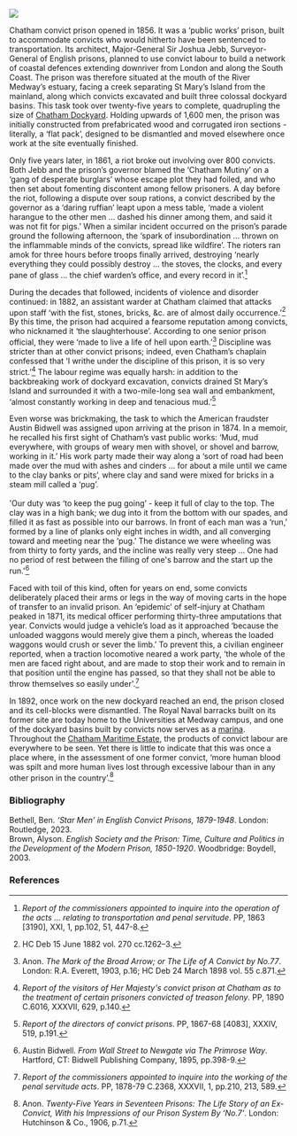 <a href="https://www.kent-maps.online"><img src="https://kent-map.github.io/mdpress/juncture/ve-button.png"></a>
<param ve-config title="Chatham Convict Prison" author="Dr Ben Bethell" layout="vtl" 
banner="https://raw.githubusercontent.com/kent-map/images/main/banners/19c.jpg">

Chatham convict prison opened in 1856. It was a ‘public works’ prison, built to accommodate convicts who would hitherto have been sentenced to transportation. Its architect, Major-General Sir Joshua Jebb, Surveyor-General of English prisons, planned to use convict labour to build a network of coastal defences extending downriver from London and along the South Coast. The <span data-mouseover-image-zoomto="3262,1287,728,534">prison</span> was therefore situated at the mouth of the River Medway’s estuary, facing a creek separating St Mary’s Island from the mainland, along which convicts excavated and built three colossal dockyard basins. This task took over twenty-five years to complete, quadrupling the size of [Chatham Dockyard](/19c/19c-chatham-dockyard). Holding upwards of 1,600 men, the prison was initially constructed from prefabricated wood and corrugated iron sections - literally, a ‘flat pack’, designed to be dismantled and moved elsewhere once work at the site eventually finished.
<param ve-image url="https://upload.wikimedia.org/wikipedia/commons/4/4c/Map_of_Chatham%2C_Rochester_and_neighbourhood_%281891%29.jpg" label="Map of Chatham, Rochester and Neighbourhood, 1891" attribution="British Library, No restrictions, via Wikimedia Commons">

Only five years later, in 1861, a riot broke out involving over 800 convicts. Both Jebb and the prison’s governor blamed the ‘Chatham Mutiny’ on a ‘gang of desperate burglars’ whose escape plot they had foiled, and who then set about fomenting discontent among fellow prisoners. A day before the riot, following a dispute over soup rations, a convict described by the governor as a ‘daring ruffian’ leapt upon a mess table, ‘made a violent harangue to the other men … dashed his dinner among them, and said it was not fit for pigs.’ When a similar incident occurred on the prison’s parade ground the following afternoon, the ‘spark of insubordination … thrown on the inflammable minds of the convicts, spread like wildfire’. The rioters ran amok for three hours before troops finally arrived, destroying ‘nearly everything they could possibly destroy … the stoves, the clocks, and every pane of glass … the chief warden’s office, and every record in it’.[^ref1]
<param ve-image url="https://upload.wikimedia.org/wikipedia/commons/0/05/Joshua_Jebb.jpg" label="Joshua Jebb" attribution="Thomas Dewell Scott, Public domain, via Wikimedia Commons">

During the decades that followed, incidents of violence and disorder continued: in 1882, an assistant warder at Chatham claimed that attacks upon staff ‘with the fist, stones, bricks, &c. are of almost daily occurrence.’[^ref2]  By this time, the prison had acquired a fearsome reputation among convicts, who nicknamed it ‘the slaughterhouse’. According to one senior prison official, they were ‘made to live a life of hell upon earth.’[^ref3]  Discipline was stricter than at other convict prisons; indeed, even Chatham’s chaplain confessed that ‘I writhe under the discipline of this prison, it is so very strict.’[^ref4]  The labour regime was equally harsh: in addition to the backbreaking work of dockyard excavation, convicts drained <span data-mouseover-image-zoomto="2396,6,2912,2134">St Mary’s Island</span> and surrounded it with a two-mile-long sea wall and embankment, ‘almost constantly working in deep and tenacious mud.’[^ref5]  
<param ve-image url="https://upload.wikimedia.org/wikipedia/commons/4/4c/Map_of_Chatham%2C_Rochester_and_neighbourhood_%281891%29.jpg" label="Map of Chatham, Rochester and Neighbourhood, 1891" attribution="British Library, No restrictions, via Wikimedia Commons">

Even worse was brickmaking, the task to which the American fraudster Austin Bidwell was assigned upon arriving at the prison in 1874. In a memoir, he recalled his first sight of Chatham’s vast public works: ‘Mud, mud everywhere, with groups of weary men with shovel, or shovel and barrow, working in it.’ His work party made their way along a ‘sort of road had been made over the mud with ashes and cinders … for about a mile until we came to the clay banks or pits’, where clay and sand were mixed for bricks in a steam mill called a ‘pug’. 
<br><br>
<sp><sp>'Our duty was ‘to keep the pug going’ - keep it full of clay to the top. The clay was in a high bank; we dug into it from the bottom with our spades, and filled it as fast as possible into our barrows. In front of each man was a ‘run,’ formed by a line of planks only eight inches in width, and all converging toward and meeting  near the ‘pug.’ The distance we were wheeling was from thirty to forty yards, and the incline was really very steep … One had no period of rest between the filling of one's barrow and the start up the run.'[^ref6] 
<param ve-image url="https://upload.wikimedia.org/wikipedia/commons/1/14/Trial_of_the_1873_Bank_of_England_forgers_2.jpg" label="Trial of the 1873 Bank of England forgers, 1897, of whom one was Bidwell" attribution="Unknown author, Public domain, via Wikimedia Commons">

Faced with toil of this kind, often for years on end, some convicts deliberately placed their arms or legs in the way of moving carts in the hope of transfer to an invalid prison. An ‘epidemic’ of self-injury at Chatham peaked in 1871, its medical officer performing thirty-three amputations that year. Convicts would judge a vehicle’s load as it approached ‘because the unloaded waggons would merely give them a pinch, whereas the loaded waggons would crush or sever the limb.’ To prevent this, a civilian engineer reported, when a traction locomotive neared a work party, ‘the whole of the men are faced right about, and are made to stop their work and to remain in that position until the engine has passed, so that they shall not be able to throw themselves so easily under'.[^ref7] 
<param ve-image url="https://upload.wikimedia.org/wikipedia/commons/0/0c/Amputation_instruments%2C_c._1806_Wellcome_L0038429.jpg" label="Amputation instruments c. 1806" attribution="Wellcome Trust via Wikimedia Commons" license="CC BY 4.0">

In 1892, once work on the new dockyard reached an end, the prison closed and its cell-blocks were dismantled. The Royal Naval barracks built on its former site are today home to the Universities at Medway campus, and one of the dockyard basins built by convicts now serves as a [marina](https://www.mdlmarinas.co.uk/marinas/mdl-chatham-maritime-marina/). Throughout the [Chatham Maritime Estate](https://www.cmtrust.co.uk/), the products of convict labour are everywhere to be seen. Yet there is little to indicate that this was once a place where, in the assessment of one former convict, ‘more human blood was spilt and more human lives lost through excessive labour than in any other prison in the country’.[^ref8]  
<param ve-image url="https://upload.wikimedia.org/wikipedia/commons/6/61/Chatham_Marina_and_St_Mary%27s_Island_-_geograph.org.uk_-_2163988.jpg" label="Chatham Marina and St Mary's Island" attribution="by Chris Allen via Wikimedia Commons" license="CC BY-SA 2.0">

### Bibliography

Bethell, Ben. _‘Star Men’ in English Convict Prisons, 1879-1948_. London: Routledge, 2023.   
Brown, Alyson. _English Society and the Prison: Time, Culture and Politics in the Development of the Modern Prison, 1850-1920_. Woodbridge: Boydell, 2003.   

### References

[^ref1]: _Report of the commissioners appointed to inquire into the operation of the acts … relating to transportation and penal servitude_. PP, 1863 [3190], XXI, 1, pp.102, 51, 447-8.    
[^ref2]: HC Deb 15 June 1882 vol. 270 cc.1262–3.   
[^ref3]: Anon. _The Mark of the Broad Arrow; or The Life of A Convict by No.77_. London: R.A. Everett, 1903, p.16; HC Deb 24 March 1898 vol. 55 c.871.   
[^ref4]: _Report of the visitors of Her Majesty's convict prison at Chatham as to the treatment of certain prisoners convicted of treason felony_. PP, 1890 C.6016, XXXVII, 629, p.140.   
[^ref5]: _Report of the directors of convict prisons_. PP, 1867-68 [4083], XXXIV, 519, p.191.   
[^ref6]: Austin Bidwell. _From Wall Street to Newgate via The Primrose Way_. Hartford, CT: Bidwell Publishing Company, 1895, pp.398-9.   
[^ref7]: _Report of the commissioners appointed to inquire into the working of the penal servitude acts_. PP, 1878-79 C.2368, XXXVII, 1, pp.210, 213, 589.   
[^ref8]: Anon. _Twenty-Five Years in Seventeen Prisons: The Life Story of an Ex-Convict, With his Impressions of our Prison System By ‘No.7’_. London: Hutchinson & Co., 1906, p.71.   
